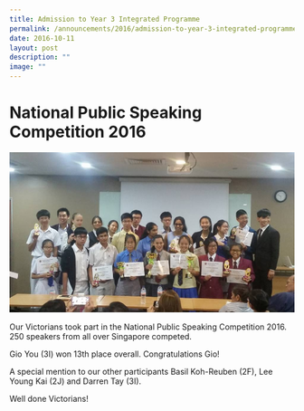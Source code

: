 ```yaml
---
title: Admission to Year 3 Integrated Programme
permalink: /announcements/2016/admission-to-year-3-integrated-programme/
date: 2016-10-11
layout: post
description: ""
image: ""
---
```


# **National Public Speaking Competition 2016**

![](/images/National-Public-Speaking-Competition-2016-2.jpg)

Our Victorians took part in the National Public Speaking Competition 2016. 250 speakers from all over Singapore competed.

Gio You (3I) won 13th place overall. Congratulations Gio!

A special mention to our other participants Basil Koh-Reuben (2F), Lee Young Kai (2J) and Darren Tay (3I).

Well done Victorians!